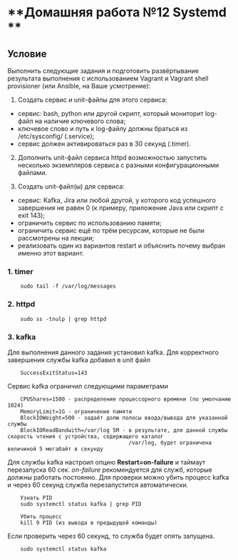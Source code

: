# **Домашняя работа №12 Systemd **

## Условие

Выполнить следующие задания и подготовить развёртывание результата выполнения с использованием Vagrant и Vagrant shell provisioner (или Ansible, на Ваше усмотрение):
1. Создать сервис и unit-файлы для этого сервиса:
- сервис: bash, python или другой скрипт, который мониторит log-файл на наличие ключевого слова;
- ключевое слово и путь к log-файлу должны браться из /etc/sysconfig/ (.service);
- сервис должен активироваться раз в 30 секунд (.timer).

2. Дополнить unit-файл сервиса httpd возможностью запустить несколько экземпляров сервиса с разными конфигурационными файлами.

3. Создать unit-файл(ы) для сервиса:
- сервис: Kafka, Jira или любой другой, у которого код успешного завершения не равен 0 (к примеру, приложение Java или скрипт с exit 143);
- ограничить сервис по использованию памяти;
- ограничить сервис ещё по трём ресурсам, которые не были рассмотрены на лекции;
- реализовать один из вариантов restart и объяснить почему выбран именно этот вариант.


### 1. timer

        sudo tail -f /var/log/messages

### 2. httpd

        sudo ss -tnulp | grep httpd

### 3. kafka

Для выполнения данного задания установил kafka.
Для корректного завершения службы kafka добавил в unit файл

        SuccessExitStatus=143

Сервис kafka ограничил следующими параметрами

        CPUShares=1500 - распределение процессорного времени (по умолчанию 1024)
        MemoryLimit=1G - ограничение памяти
        BlockIOWeight=500 - задаёт долю полосы ввода/вывода для указанной службы
        BlockIOReadBandwith=/var/log 5M - в результате, для данной службы скорость чтения с устройства, содержащего каталог
                                          /var/log, будет ограничена величиной 5 мегабайт в секунду

Для службы kafka настроил опцию **Restart=on-failure** и таймаут перезапуска 60 сек. *on-failure* рекомендуется для служб, которые должны работать постоянно. Для проверки можно убить процесс kafka и через 60 секунд служба перезапустится автоматически.

        Узнать PID
        sudo systemctl status kafka | grep PID

        Убить процесс
        kill 9 PID (из вывода в предыдущей команды)

Если проверить через 60 секунд, то служба будет опять запущена.

        sudo systemctl status kafka
